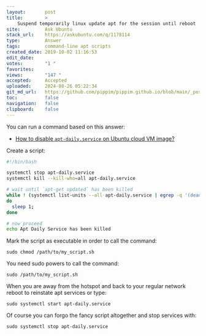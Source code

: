 ```yaml
---
layout:       post
title:        >
    Suspend temporarily linux update apt for the session until reboot
site:         Ask Ubuntu
stack_url:    https://askubuntu.com/q/1178114
type:         Answer
tags:         command-line apt scripts
created_date: 2019-10-02 11:16:53
edit_date:    
votes:        "1 "
favorites:    
views:        "147 "
accepted:     Accepted
uploaded:     2024-08-26 05:22:34
git_md_url:   https://github.com/pippim/pippim.github.io/blob/main/_posts/2019/2019-10-02-Suspend-temporarily-linux-update-apt-for-the-session-until-reboot.md
toc:          false
navigation:   false
clipboard:    false
---
```


You can run a command based on this answer:

- [How to disable `apt-daily.service` on Ubuntu cloud VM image?][1]

Create a script:

``` bash
#!/bin/bash

systemctl stop apt-daily.service
systemctl kill --kill-who=all apt-daily.service

# wait until `apt-get updated` has been killed
while ! (systemctl list-units --all apt-daily.service | egrep -q '(dead|failed)')
do
  sleep 1;
done

# now proceed
echo Apt Daily Service has been killed
```

Mark the script as executable in order to call the command:

``` 
sudo chmod /path/to/my_script.sh
```

You need sudo powers to call the command:

``` 
sudo /path/to/my_script.sh
```

When you are away from the hotspot and back to your regular network reboot to reinstate apt services or type:

``` 
sudo systemctl start apt-daily.service
```

Of course you can forgo the fancy script altogether and stop services with:

``` 
sudo systemctl stop apt-daily.service
```

  [1]: https://unix.stackexchange.com/questions/315502/how-to-disable-apt-daily-service-on-ubuntu-cloud-vm-image
